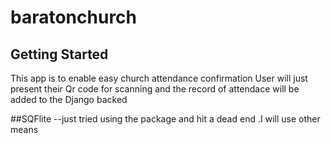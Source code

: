 # baratonchurch
## Getting Started
This app is to enable easy church attendance confirmation
User will just present their Qr code for scanning and the record of attendace will be added to the Django backed

##SQFlite
--just tried using the package and hit a dead end .I will use other means 